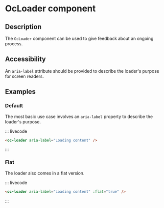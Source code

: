 # OcLoader component

## Description

The `OcLoader` component can be used to give feedback about an ongoing process.

## Accessibility

An `aria-label` attribute should be provided to describe the loader's purpose for screen readers.

## Examples

### Default

The most basic use case involves an `aria-label` property to describe the loader's purpose.

::: livecode
```html
<oc-loader aria-label="Loading content" />
```
:::

### Flat

The loader also comes in a flat version.

::: livecode
```html
<oc-loader aria-label="Loading content" :flat="true" />
```
:::
